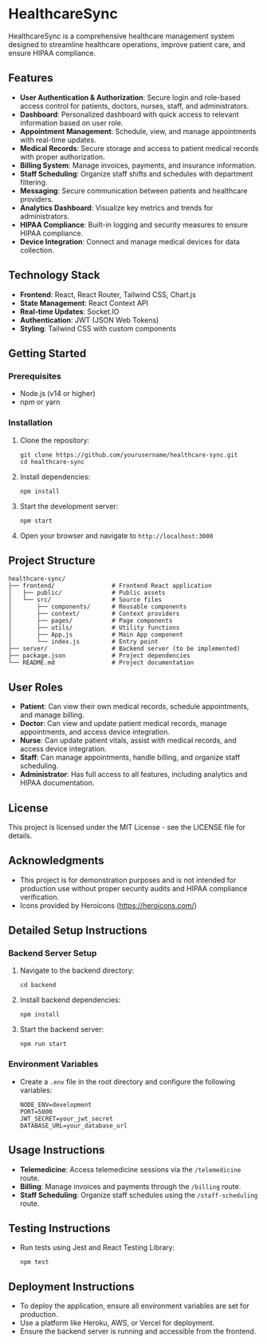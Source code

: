 # HealthcareSync

HealthcareSync is a comprehensive healthcare management system designed to streamline healthcare operations, improve patient care, and ensure HIPAA compliance.

## Features

- **User Authentication & Authorization**: Secure login and role-based access control for patients, doctors, nurses, staff, and administrators.
- **Dashboard**: Personalized dashboard with quick access to relevant information based on user role.
- **Appointment Management**: Schedule, view, and manage appointments with real-time updates.
- **Medical Records**: Secure storage and access to patient medical records with proper authorization.
- **Billing System**: Manage invoices, payments, and insurance information.
- **Staff Scheduling**: Organize staff shifts and schedules with department filtering.
- **Messaging**: Secure communication between patients and healthcare providers.
- **Analytics Dashboard**: Visualize key metrics and trends for administrators.
- **HIPAA Compliance**: Built-in logging and security measures to ensure HIPAA compliance.
- **Device Integration**: Connect and manage medical devices for data collection.

## Technology Stack

- **Frontend**: React, React Router, Tailwind CSS, Chart.js
- **State Management**: React Context API
- **Real-time Updates**: Socket.IO
- **Authentication**: JWT (JSON Web Tokens)
- **Styling**: Tailwind CSS with custom components

## Getting Started

### Prerequisites

- Node.js (v14 or higher)
- npm or yarn

### Installation

1. Clone the repository:
   ```
   git clone https://github.com/yourusername/healthcare-sync.git
   cd healthcare-sync
   ```

2. Install dependencies:
   ```
   npm install
   ```

3. Start the development server:
   ```
   npm start
   ```

4. Open your browser and navigate to `http://localhost:3000`

## Project Structure

```
healthcare-sync/
├── frontend/                # Frontend React application
│   ├── public/              # Public assets
│   └── src/                 # Source files
│       ├── components/      # Reusable components
│       ├── context/         # Context providers
│       ├── pages/           # Page components
│       ├── utils/           # Utility functions
│       ├── App.js           # Main App component
│       └── index.js         # Entry point
├── server/                  # Backend server (to be implemented)
├── package.json             # Project dependencies
└── README.md                # Project documentation
```

## User Roles

- **Patient**: Can view their own medical records, schedule appointments, and manage billing.
- **Doctor**: Can view and update patient medical records, manage appointments, and access device integration.
- **Nurse**: Can update patient vitals, assist with medical records, and access device integration.
- **Staff**: Can manage appointments, handle billing, and organize staff scheduling.
- **Administrator**: Has full access to all features, including analytics and HIPAA documentation.

## License

This project is licensed under the MIT License - see the LICENSE file for details.

## Acknowledgments

- This project is for demonstration purposes and is not intended for production use without proper security audits and HIPAA compliance verification.
- Icons provided by Heroicons (https://heroicons.com/)

## Detailed Setup Instructions

### Backend Server Setup

1. Navigate to the backend directory:
   ```
   cd backend
   ```

2. Install backend dependencies:
   ```
   npm install
   ```

3. Start the backend server:
   ```
   npm run start
   ```

### Environment Variables

- Create a `.env` file in the root directory and configure the following variables:
  ```
  NODE_ENV=development
  PORT=5000
  JWT_SECRET=your_jwt_secret
  DATABASE_URL=your_database_url
  ```

## Usage Instructions

- **Telemedicine**: Access telemedicine sessions via the `/telemedicine` route.
- **Billing**: Manage invoices and payments through the `/billing` route.
- **Staff Scheduling**: Organize staff schedules using the `/staff-scheduling` route.

## Testing Instructions

- Run tests using Jest and React Testing Library:
  ```
  npm test
  ```

## Deployment Instructions

- To deploy the application, ensure all environment variables are set for production.
- Use a platform like Heroku, AWS, or Vercel for deployment.
- Ensure the backend server is running and accessible from the frontend.